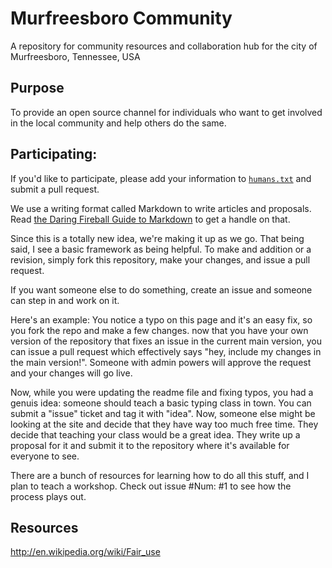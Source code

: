 # Murfreesboro Community
A repository for community resources and collaboration hub for the city of Murfreesboro, Tennessee, USA

## Purpose
To provide an open source channel for individuals who want to get involved in the local community and help
others do the same.

## Participating:

If you'd like to participate, please add your information to [`humans.txt`](humans.txt) and submit a pull request.

We use a writing format called Markdown to write articles and proposals. Read [the Daring Fireball Guide to Markdown](http://daringfireball.net/projects/markdown/syntax) to get a handle on that.

Since this is a totally new idea, we're making it up as we go. That being said, I see a basic framework as being helpful. To make and addition or a revision, simply fork this repository, make your changes, and issue a pull request.

If you want someone else to do something, create an issue and someone can step in and work on it.

Here's an example: You notice a typo on this page and it's an easy fix, so you fork the repo and make a few changes. now that you have your own version of the repository that fixes an issue in the current main version, you can issue a pull request which effectively says "hey, include my changes in the main version!". Someone with admin powers will approve the request and your changes will go live.

Now, while you were updating the readme file and fixing typos, you had a genuis idea: someone should teach a basic typing class in town. You can submit a "issue" ticket and tag it with "idea". Now, someone else might be looking at the site and decide that they have way too much free time. They decide that teaching your class would be a great idea. They write up a proposal for it and submit it to the repository where it's available for everyone to see.

There are a bunch of resources for learning how to do all this stuff, and I plan to teach a workshop. Check out issue \#Num: #1 to see how the process plays out.

## Resources
http://en.wikipedia.org/wiki/Fair_use
